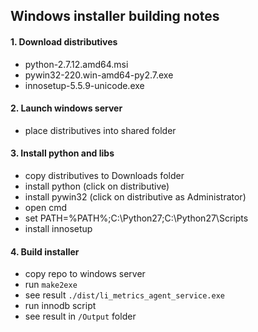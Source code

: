 ## Windows installer building notes

#### 1. Download distributives

- python-2.7.12.amd64.msi
- pywin32-220.win-amd64-py2.7.exe
- innosetup-5.5.9-unicode.exe

#### 2. Launch windows server

- place distributives into shared folder


#### 3. Install python and libs

- copy distributives to Downloads folder
- install python (click on distributive)
- install pywin32 (click on distributive as Administrator)
- open cmd
- set PATH=%PATH%;C:\Python27;C:\Python27\Scripts
- install innosetup

#### 4. Build installer

- copy repo to windows server
- run `make2exe`
- see result `./dist/li_metrics_agent_service.exe`
- run innodb script
- see result in `/Output` folder
